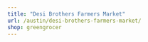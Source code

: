 ```yaml
---
title: "Desi Brothers Farmers Market"
url: /austin/desi-brothers-farmers-market/
shop: greengrocer
---
```

